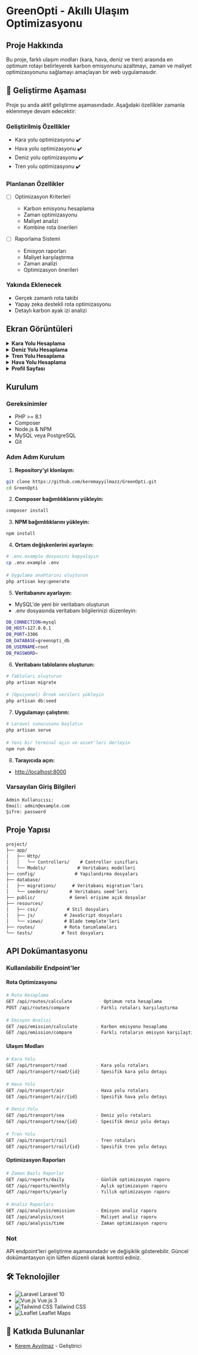 # GreenOpti - Akıllı Ulaşım Optimizasyonu

## Proje Hakkında
Bu proje, farklı ulaşım modları (kara, hava, deniz ve tren) arasında en optimum rotayı belirleyerek karbon emisyonunu azaltmayı, zaman ve maliyet optimizasyonunu sağlamayı amaçlayan bir web uygulamasıdır.

## 🚧 Geliştirme Aşaması
Proje şu anda aktif geliştirme aşamasındadır. Aşağıdaki özellikler zamanla eklenmeye devam edecektir:

### Geliştirilmiş Özellikler
  - Kara yolu optimizasyonu ✔️
  - Hava yolu optimizasyonu ✔️
  - Deniz yolu optimizasyonu ✔️
  - Tren yolu optimizasyonu ✔️

### Planlanan Özellikler
- [ ] Optimizasyon Kriterleri
  - Karbon emisyonu hesaplama
  - Zaman optimizasyonu
  - Maliyet analizi
  - Kombine rota önerileri

- [ ] Raporlama Sistemi
  - Emisyon raporları
  - Maliyet karşılaştırma
  - Zaman analizi
  - Optimizasyon önerileri

### Yakında Eklenecek
- Gerçek zamanlı rota takibi
- Yapay zeka destekli rota optimizasyonu
- Detaylı karbon ayak izi analizi


## Ekran Görüntüleri

<details>
<summary><b>Kara Yolu Hesaplama</b></summary>
<br>
<img src="screenshots/kara.jpg" alt="Kara Yolu Hesaplama" width="800"/>
</details>

<details>
<summary><b>Deniz Yolu Hesaplama</b></summary>
<br>
<img src="screenshots/deniz.jpg" alt="Deniz Yolu Hesaplama" width="800"/>
</details>

<details>
<summary><b>Tren Yolu Hesaplama</b></summary>
<br>
<img src="screenshots/tren.jpg" alt="Tren Yolu Hesaplama" width="800"/>
</details>

<details>
<summary><b>Hava Yolu Hesaplama</b></summary>
<br>
<img src="screenshots/hava.jpg" alt="Hava Yolu Hesaplama" width="800"/>
</details>


<details>
<summary><b>Profil Sayfası</b></summary>
<br>
<img src="screenshots/account_settings.jpg" alt="Profil Sayfası" width="800"/>
</details>

## Kurulum

### Gereksinimler
- PHP >= 8.1
- Composer
- Node.js & NPM
- MySQL veya PostgreSQL
- Git

### Adım Adım Kurulum

1. **Repository'yi klonlayın:**
```bash
git clone https://github.com/keremayyilmazz/GreenOpti.git
cd GreenOpti
```

2. **Composer bağımlılıklarını yükleyin:**
```bash
composer install
```

3. **NPM bağımlılıklarını yükleyin:**
```bash
npm install
```

4. **Ortam değişkenlerini ayarlayın:**
```bash
# .env.example dosyasını kopyalayın
cp .env.example .env

# Uygulama anahtarını oluşturun
php artisan key:generate
```

5. **Veritabanını ayarlayın:**
- MySQL'de yeni bir veritabanı oluşturun
- .env dosyasında veritabanı bilgilerinizi düzenleyin:
```bash
DB_CONNECTION=mysql
DB_HOST=127.0.0.1
DB_PORT=3306
DB_DATABASE=greenopti_db
DB_USERNAME=root
DB_PASSWORD=
```

6. **Veritabanı tablolarını oluşturun:**
```bash
# Tabloları oluşturun
php artisan migrate

# (Opsiyonel) Örnek verileri yükleyin
php artisan db:seed
```

7. **Uygulamayı çalıştırın:**
```bash
# Laravel sunucusunu başlatın
php artisan serve

# Yeni bir terminal açın ve asset'leri derleyin
npm run dev
```

8. **Tarayıcıda açın:**
- [http://localhost:8000](http://localhost:8000)

### Varsayılan Giriş Bilgileri
```
Admin Kullanıcısı:
Email: admin@example.com
Şifre: password
```

## Proje Yapısı

```
project/
├── app/
│   ├── Http/
│   │   └── Controllers/    # Controller sınıfları
│   └── Models/            # Veritabanı modelleri
├── config/               # Yapılandırma dosyaları
├── database/
│   ├── migrations/      # Veritabanı migration'ları
│   └── seeders/        # Veritabanı seed'leri
├── public/             # Genel erişime açık dosyalar
├── resources/
│   ├── css/           # Stil dosyaları
│   ├── js/           # JavaScript dosyaları
│   └── views/        # Blade template'leri
├── routes/           # Rota tanımlamaları
└── tests/           # Test dosyaları
```

## API Dokümantasyonu

### Kullanılabilir Endpoint'ler

#### Rota Optimizasyonu
```bash
# Rota Hesaplama
GET /api/routes/calculate          - Optimum rota hesaplama
POST /api/routes/compare          - Farklı rotaları karşılaştırma

# Emisyon Analizi
GET /api/emission/calculate       - Karbon emisyonu hesaplama
GET /api/emission/compare         - Farklı rotaların emisyon karşılaştırması
```

#### Ulaşım Modları
```bash
# Kara Yolu
GET /api/transport/road           - Kara yolu rotaları
GET /api/transport/road/{id}      - Spesifik kara yolu detayı

# Hava Yolu
GET /api/transport/air            - Hava yolu rotaları
GET /api/transport/air/{id}       - Spesifik hava yolu detayı

# Deniz Yolu
GET /api/transport/sea            - Deniz yolu rotaları
GET /api/transport/sea/{id}       - Spesifik deniz yolu detayı

# Tren Yolu
GET /api/transport/rail           - Tren rotaları
GET /api/transport/rail/{id}      - Spesifik tren yolu detayı
```

#### Optimizasyon Raporları
```bash
# Zaman Bazlı Raporlar
GET /api/reports/daily            - Günlük optimizasyon raporu
GET /api/reports/monthly          - Aylık optimizasyon raporu
GET /api/reports/yearly           - Yıllık optimizasyon raporu

# Analiz Raporları
GET /api/analysis/emission        - Emisyon analiz raporu
GET /api/analysis/cost            - Maliyet analiz raporu
GET /api/analysis/time            - Zaman optimizasyon raporu
```

### Not
API endpoint'leri geliştirme aşamasındadır ve değişiklik gösterebilir. Güncel dokümantasyon için lütfen düzenli olarak kontrol ediniz.

## 🛠️ Teknolojiler

- ![Laravel](https://img.shields.io/badge/Laravel-FF2D20?style=flat&logo=laravel&logoColor=white) Laravel 10
- ![Vue.js](https://img.shields.io/badge/Vue.js-4FC08D?style=flat&logo=vue.js&logoColor=white) Vue.js 3
- ![Tailwind CSS](https://img.shields.io/badge/Tailwind_CSS-38B2AC?style=flat&logo=tailwind-css&logoColor=white) Tailwind CSS
- ![Leaflet](https://img.shields.io/badge/Leaflet-199900?style=flat&logo=leaflet&logoColor=white) Leaflet Maps


## 👥 Katkıda Bulunanlar

- [Kerem Ayyılmaz](https://github.com/keremayyilmazz) - Geliştirici
